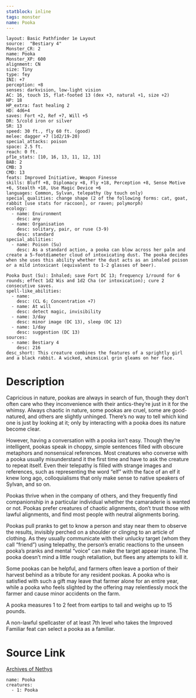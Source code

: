 ```yaml
---
statblock: inline
tags: monster
name: Pooka
---
```

```statblock
layout: Basic Pathfinder 1e Layout
source:  "Bestiary 4"
Monster_CR: 2
name: Pooka
Monster_XP: 600
alignment: CN
size: Tiny
type: fey
INI: +7
perception: +8
senses: darkvision, low-light vision
AC: 16, touch 15, flat-footed 13 (dex +3, natural +1, size +2)
HP: 18
HP_extra: fast healing 2
HD: 4d6+4
saves: Fort +2, Ref +7, Will +5
DR: 5/cold iron or silver
SR: 13
speed: 30 ft., fly 60 ft. (good)
melee: dagger +7 (1d2/19-20)
special_attacks: poison
space: 2.5 ft.
reach: 0 ft.
pf1e_stats: [10, 16, 13, 11, 12, 13]
BAB: 2
CMB: 3
CMD: 13
feats: Improved Initiative, Weapon Finesse
skills: Bluff +8, Diplomacy +8, Fly +18, Perception +8, Sense Motive +6, Stealth +18, Use Magic Device +6
languages: Common, Sylvan, telepathy (by touch only)
special_qualities: change shape (2 of the following forms: cat, goat, rabbit [use stats for raccoon], or raven; polymorph)
ecology:
  - name: Environment
    desc: any
  - name: Organisation
    desc: solitary, pair, or ruse (3-9)
    desc: standard
special_abilities:
  - name: Poison (Su)
    desc: As a standard action, a pooka can blow across her palm and create a 5-footdiameter cloud of intoxicating dust. The pooka decides when she uses this ability whether the dust acts as an inhaled poison or a mild intoxicant (equivalent to 1-2 glasses of beer).

Pooka Dust (Su): Inhaled; save Fort DC 13; frequency 1/round for 6 rounds; effect 1d2 Wis and 1d2 Cha (or intoxication); cure 2 consecutive saves.
spell-like_abilities:
  - name:
    desc: (CL 6; Concentration +7)
  - name: At will
    desc: detect magic, invisibility
  - name: 3/day
    desc: minor image (DC 13), sleep (DC 12)
  - name: 1/day
    desc: suggestion (DC 13)
sources:
  - name: Bestiary 4
    desc: 216
desc_short: This creature combines the features of a sprightly girl and a black rabbit. A wicked, whimsical grin gleams on her face.
```
# Description
Capricious in nature, pookas are always in search of fun, though they don’t often care who they inconvenience with their antics-they’re just in it for the whimsy. Always chaotic in nature, some pookas are cruel, some are good-natured, and others are slightly unhinged. There’s no way to tell which kind one is just by looking at it; only by interacting with a pooka does its nature become clear.

However, having a conversation with a pooka isn’t easy. Though they’re intelligent, pookas speak in choppy, simple sentences filled with obscure metaphors and nonsensical references. Most creatures who converse with a pooka usually misunderstand it the first time and have to ask the creature to repeat itself. Even their telepathy is filled with strange images and references, such as representing the word “elf” with the face of an elf it knew long ago, colloquialisms that only make sense to native speakers of Sylvan, and so on.

Pookas thrive when in the company of others, and they frequently find companionship in a particular individual whether the camaraderie is wanted or not. Pookas prefer creatures of chaotic alignments, don’t trust those with lawful alignments, and find most people with neutral alignments boring.

Pookas pull pranks to get to know a person and stay near them to observe the results, invisibly perched on a shoulder or clinging to an article of clothing. As they usually communicate with their unlucky target (whom they call “friend”) using telepathy, the person’s erratic reactions to the unseen pooka’s pranks and mental “voice” can make the target appear insane. The pooka doesn’t mind a little rough retaliation, but flees any attempts to kill it.

Some pookas can be helpful, and farmers often leave a portion of their harvest behind as a tribute for any resident pookas. A pooka who is satisfied with such a gift may leave that farmer alone for an entire year, while a pooka who feels slighted by the offering may relentlessly mock the farmer and cause minor accidents on the farm.

A pooka measures 1 to 2 feet from eartips to tail and weighs up to 15 pounds.

A non-lawful spellcaster of at least 7th level who takes the Improved Familiar feat can select a pooka as a familiar.
# Source Link
[Archives of Nethys](https://aonprd.com/MonsterDisplay.aspx?ItemName=Pooka)
```encounter-table
name: Pooka
creatures:
  - 1: Pooka
```
